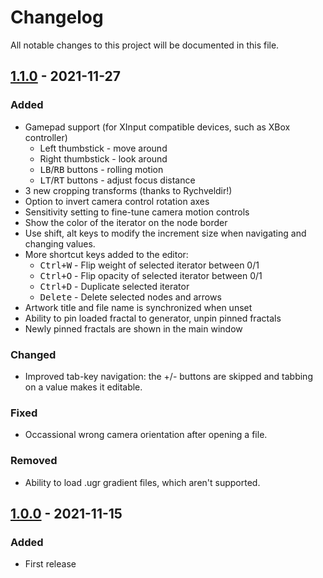 # Changelog
All notable changes to this project will be documented in this file.

## [1.1.0] - 2021-11-27
### Added
- Gamepad support (for XInput compatible devices, such as XBox controller)
  - Left thumbstick - move around
  - Right thumbstick - look around
  - <kbd>LB</kbd>/<kbd>RB</kbd> buttons - rolling motion
  - <kbd>LT</kbd>/<kbd>RT</kbd> buttons - adjust focus distance
- 3 new cropping transforms (thanks to Rychveldir!)
- Option to invert camera control rotation axes
- Sensitivity setting to fine-tune camera motion controls
- Show the color of the iterator on the node border
- Use shift, alt keys to modify the increment size when navigating and changing values.
- More shortcut keys added to the editor:
  - <kbd>Ctrl+W</kbd> - Flip weight of selected iterator between 0/1
  - <kbd>Ctrl+O</kbd> - Flip opacity of selected iterator between 0/1
  - <kbd>Ctrl+D</kbd> - Duplicate selected iterator
  - <kbd>Delete</kbd> - Delete selected nodes and arrows
- Artwork title and file name is synchronized when unset
- Ability to pin loaded fractal to generator, unpin pinned fractals
- Newly pinned fractals are shown in the main window

### Changed
- Improved tab-key navigation: the +/- buttons are skipped and tabbing on a value makes it editable.

### Fixed
- Occassional wrong camera orientation after opening a file.

### Removed
- Ability to load .ugr gradient files, which aren't supported.

## [1.0.0] - 2021-11-15
### Added
- First release

[1.1.0]: https://github.com/bezo97/IFSRenderer/releases/tag/v1.1.0
[1.0.0]: https://github.com/bezo97/IFSRenderer/releases/tag/v1.0.0

